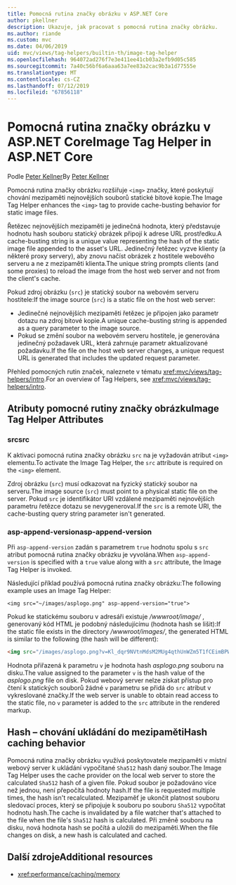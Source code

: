 ```yaml
---
title: Pomocná rutina značky obrázku v ASP.NET Core
author: pkellner
description: Ukazuje, jak pracovat s pomocná rutina značky obrázku.
ms.author: riande
ms.custom: mvc
ms.date: 04/06/2019
uid: mvc/views/tag-helpers/builtin-th/image-tag-helper
ms.openlocfilehash: 964072ad276f7e3e411ee41cb03a2efb9d05c585
ms.sourcegitcommit: 7a40c56bf6a6aaa63a7ee83a2cac9b3a1d77555e
ms.translationtype: MT
ms.contentlocale: cs-CZ
ms.lasthandoff: 07/12/2019
ms.locfileid: "67856118"
---
```

# <a name="image-tag-helper-in-aspnet-core"></a><span data-ttu-id="159fe-103">Pomocná rutina značky obrázku v ASP.NET Core</span><span class="sxs-lookup"><span data-stu-id="159fe-103">Image Tag Helper in ASP.NET Core</span></span>

<span data-ttu-id="159fe-104">Podle [Peter Kellner](https://peterkellner.net)</span><span class="sxs-lookup"><span data-stu-id="159fe-104">By [Peter Kellner](https://peterkellner.net)</span></span>

<span data-ttu-id="159fe-105">Pomocná rutina značky obrázku rozšiřuje `<img>` značky, které poskytují chování mezipaměti nejnovějších souborů statické bitové kopie.</span><span class="sxs-lookup"><span data-stu-id="159fe-105">The Image Tag Helper enhances the `<img>` tag to provide cache-busting behavior for static image files.</span></span>

<span data-ttu-id="159fe-106">Řetězec nejnovějších mezipaměti je jedinečná hodnota, který představuje hodnotu hash souboru statický obrázek připojí k adrese URL prostředku.</span><span class="sxs-lookup"><span data-stu-id="159fe-106">A cache-busting string is a unique value representing the hash of the static image file appended to the asset's URL.</span></span> <span data-ttu-id="159fe-107">Jedinečný řetězec vyzve klienty (a některé proxy servery), aby znovu načíst obrázek z hostitele webového serveru a ne z mezipaměti klienta.</span><span class="sxs-lookup"><span data-stu-id="159fe-107">The unique string prompts clients (and some proxies) to reload the image from the host web server and not from the client's cache.</span></span>

<span data-ttu-id="159fe-108">Pokud zdroj obrázku (`src`) je statický soubor na webovém serveru hostitele:</span><span class="sxs-lookup"><span data-stu-id="159fe-108">If the image source (`src`) is a static file on the host web server:</span></span>

* <span data-ttu-id="159fe-109">Jedinečné nejnovějších mezipaměti řetězec je připojen jako parametr dotazu na zdroj bitové kopie.</span><span class="sxs-lookup"><span data-stu-id="159fe-109">A unique cache-busting string is appended as a query parameter to the image source.</span></span>
* <span data-ttu-id="159fe-110">Pokud se změní soubor na webovém serveru hostitele, je generována jedinečný požadavek URL, která zahrnuje parametr aktualizované požadavku.</span><span class="sxs-lookup"><span data-stu-id="159fe-110">If the file on the host web server changes, a unique request URL is generated that includes the updated request parameter.</span></span>

<span data-ttu-id="159fe-111">Přehled pomocných rutin značek, naleznete v tématu <xref:mvc/views/tag-helpers/intro>.</span><span class="sxs-lookup"><span data-stu-id="159fe-111">For an overview of Tag Helpers, see <xref:mvc/views/tag-helpers/intro>.</span></span>

## <a name="image-tag-helper-attributes"></a><span data-ttu-id="159fe-112">Atributy pomocné rutiny značky obrázku</span><span class="sxs-lookup"><span data-stu-id="159fe-112">Image Tag Helper Attributes</span></span>

### <a name="src"></a><span data-ttu-id="159fe-113">src</span><span class="sxs-lookup"><span data-stu-id="159fe-113">src</span></span>

<span data-ttu-id="159fe-114">K aktivaci pomocná rutina značky obrázku `src` na je vyžadován atribut `<img>` elementu.</span><span class="sxs-lookup"><span data-stu-id="159fe-114">To activate the Image Tag Helper, the `src` attribute is required on the `<img>` element.</span></span>

<span data-ttu-id="159fe-115">Zdroj obrázku (`src`) musí odkazovat na fyzický statický soubor na serveru.</span><span class="sxs-lookup"><span data-stu-id="159fe-115">The image source (`src`) must point to a physical static file on the server.</span></span> <span data-ttu-id="159fe-116">Pokud `src` je identifikátor URI vzdálené mezipaměti nejnovějších parametru řetězce dotazu se nevygeneroval.</span><span class="sxs-lookup"><span data-stu-id="159fe-116">If the `src` is a remote URI, the cache-busting query string parameter isn't generated.</span></span>

### <a name="asp-append-version"></a><span data-ttu-id="159fe-117">asp-append-version</span><span class="sxs-lookup"><span data-stu-id="159fe-117">asp-append-version</span></span>

<span data-ttu-id="159fe-118">Při `asp-append-version` zadán s parametrem `true` hodnotu spolu s `src` atribut pomocná rutina značky obrázku je vyvolána.</span><span class="sxs-lookup"><span data-stu-id="159fe-118">When `asp-append-version` is specified with a `true` value along with a `src` attribute, the Image Tag Helper is invoked.</span></span>

<span data-ttu-id="159fe-119">Následující příklad používá pomocná rutina značky obrázku:</span><span class="sxs-lookup"><span data-stu-id="159fe-119">The following example uses an Image Tag Helper:</span></span>

```cshtml
<img src="~/images/asplogo.png" asp-append-version="true">
```

<span data-ttu-id="159fe-120">Pokud ke statickému souboru v adresáři existuje */wwwroot/image/* , generovaný kód HTML je podobný následujícímu (hodnota hash se lišit):</span><span class="sxs-lookup"><span data-stu-id="159fe-120">If the static file exists in the directory */wwwroot/images/*, the generated HTML is similar to the following (the hash will be different):</span></span>

```html
<img src="/images/asplogo.png?v=Kl_dqr9NVtnMdsM2MUg4qthUnWZm5T1fCEimBPWDNgM">
```

<span data-ttu-id="159fe-121">Hodnota přiřazená k parametru `v` je hodnota hash *asplogo.png* souboru na disku.</span><span class="sxs-lookup"><span data-stu-id="159fe-121">The value assigned to the parameter `v` is the hash value of the *asplogo.png* file on disk.</span></span> <span data-ttu-id="159fe-122">Pokud webový server nelze získat přístup pro čtení k statických souborů žádné `v` parametru se přidá do `src` atribut v vykreslované značky.</span><span class="sxs-lookup"><span data-stu-id="159fe-122">If the web server is unable to obtain read access to the static file, no `v` parameter is added to the `src` attribute in the rendered markup.</span></span>

## <a name="hash-caching-behavior"></a><span data-ttu-id="159fe-123">Hash – chování ukládání do mezipaměti</span><span class="sxs-lookup"><span data-stu-id="159fe-123">Hash caching behavior</span></span>

<span data-ttu-id="159fe-124">Pomocná rutina značky obrázku využívá poskytovatele mezipaměti v místní webový server k ukládání vypočítané `Sha512` hash daný soubor.</span><span class="sxs-lookup"><span data-stu-id="159fe-124">The Image Tag Helper uses the cache provider on the local web server to store the calculated `Sha512` hash of a given file.</span></span> <span data-ttu-id="159fe-125">Pokud soubor je požadováno více než jednou, není přepočítá hodnoty hash.</span><span class="sxs-lookup"><span data-stu-id="159fe-125">If the file is requested multiple times, the hash isn't recalculated.</span></span> <span data-ttu-id="159fe-126">Mezipaměť je ukončit platnost souboru sledovací proces, který se připojuje k souboru po souboru `Sha512` vypočítat hodnotu hash.</span><span class="sxs-lookup"><span data-stu-id="159fe-126">The cache is invalidated by a file watcher that's attached to the file when the file's `Sha512` hash is calculated.</span></span> <span data-ttu-id="159fe-127">Při změně souboru na disku, nová hodnota hash se počítá a uložili do mezipaměti.</span><span class="sxs-lookup"><span data-stu-id="159fe-127">When the file changes on disk, a new hash is calculated and cached.</span></span>

## <a name="additional-resources"></a><span data-ttu-id="159fe-128">Další zdroje</span><span class="sxs-lookup"><span data-stu-id="159fe-128">Additional resources</span></span>

* <xref:performance/caching/memory>
